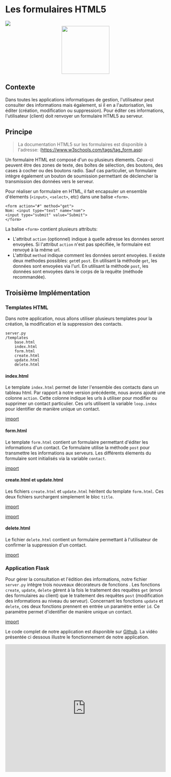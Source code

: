 # Les formulaires HTML5

<div>
<img src="https://img.shields.io/badge/HTML-v5-brightgreen.svg"> 
</div>

<div style="text-align:center;">
<img src="https://upload.wikimedia.org/wikipedia/commons/thumb/6/61/HTML5_logo_and_wordmark.svg/512px-HTML5_logo_and_wordmark.svg.png" height="150" />
</div>

## Contexte

Dans toutes les applications informatiques de gestion, l'utilisateur peut consulter des informations mais également, si il en a l'autorisation, les éditer (création, modification ou suppression). Pour éditer ces informations, l'utilisateur (client) doit renvoyer un formulaire HTML5 au serveur.

## Principe

> La documentation HTML5 sur les formulaires est disponible à l'adresse: (https://www.w3schools.com/tags/tag_form.asp)

Un formulaire HTML est composé d'un ou plusieurs élements. Ceux-ci peuvent être des zones de texte, des boîtes de sélection, des boutons, des cases à cocher ou des boutons radio. Sauf cas particulier, un formulaire intègre également un bouton de soumission permettant de déclencher la transmission des données vers le serveur.

Pour réaliser un formulaire en HTML, il fait encapsuler un ensemble d'élements (`<input>`, `<select>`, etc) dans une balise `<form>`. 

```
<form action="#" method="get">
Nom: <input type="text" name="nom">
<input type="submit" value="Submit">
</form>
```

La balise `<form>` contient plusieurs attributs:
* L'attribut `action` (optionnel) indique à quelle adresse les données seront envoyées. Si l'attribut `action` n'est pas spécifiée, le formulaire est renvoyé à la même url.
* L'attribut `method` indique comment les données seront envoyées. Il existe deux methodes possibles: `get`et `post`. En utilisant la méthode `get`, les données sont envoyées via l'url. En utilisant la méthode `post`, les données sont envoyées dans le corps de la requête (méthode recommandée). 

## Troisième Implémentation

### Templates HTML

Dans notre application, nous allons utiliser plusieurs templates pour la création, la modification et la suppression des contacts. 

```
server.py
/templates
    base.html
    index.html
    form.html
    create.html
    update.html
    delete.html
```

#### index.html

Le template `index.html` permet de lister l'ensemble des contacts dans un tableau html. Par rapport à notre version précédente, nous avons ajouté une colonne `action`. Cette colonne indique les urls à utiliser pour modifier ou supprimer un contact particulier. Ces urls utilisent la variable `loop.index` pour identifier de manière unique un contact. 

[import](./src/src4/templates/index.html)

#### form.html

Le template `form.html` contient un formulaire permettant d'éditer les informations d'un contact. Ce formulaire utilise la méthode `post` pour transmettre les informations aux serveurs. Les différents élements du formulaire sont initialisés via la variable `contact`.

[import](./src/src4/templates/form.html)

#### create.html et update.html

Les fichiers `create.html` et `update.html` héritent du template `form.html`. Ces deux fichiers surchargent simplement le bloc `title`.

[import](./src/src4/templates/create.html)

[import](./src/src4/templates/update.html)

#### delete.html

Le fichier `delete.html` contient un formulaire permettant à l'utilisateur de confirmer la suppression d'un contact.

[import](./src/src4/templates/delete.html)

### Application Flask

Pour gérer la consultation et l'édition des informations, notre fichier `server.py` intègre trois nouveaux décorateurs de fonctions . Les fonctions `create`, `update`, `delete` gèrent à la fois le traitement des requêtes `get` (envoi des formulaires au client) que le traitement des requêtes `post` (modification des informations au niveau du serveur). Concernant les fonctions `update` et `delete`, ces deux fonctions prennent en entrée un paramètre entier `ìd`. Ce paramètre permet d'identifier de manière unique un contact.

[import](./src/src4/server.py)

Le code complet de notre application est disponible sur [Github](https://github.com/vincentchoqueuse/gitbook_flask/tree/master/src/src4). La vidéo présentée ci dessous illustre le fonctionnement de notre application.
 
<iframe width="100%" height="400" src="https://www.youtube.com/embed/CZIkn_bdoDg?rel=0" frameborder="0" allowfullscreen></iframe>

